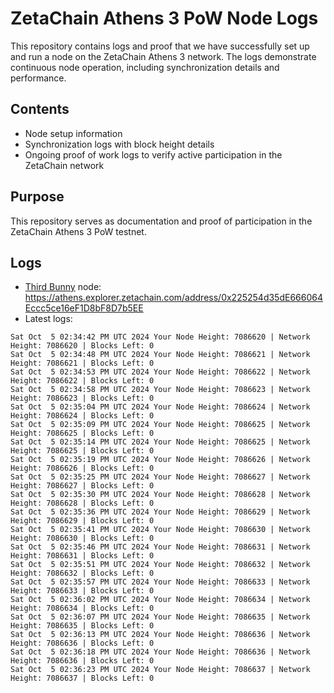 # ZetaChain Athens 3 PoW Node Logs
This repository contains logs and proof that we have successfully set up and run a node on the ZetaChain Athens 3 network. The logs demonstrate continuous node operation, including synchronization details and performance.

## Contents
- Node setup information
- Synchronization logs with block height details
- Ongoing proof of work logs to verify active participation in the ZetaChain network

## Purpose
This repository serves as documentation and proof of participation in the ZetaChain Athens 3 PoW testnet.

## Logs

- [Third Bunny](https://thirdbunny.xyz/) node: https://athens.explorer.zetachain.com/address/0x225254d35dE666064Eccc5ce16eF1D8bF8D7b5EE
- Latest logs:
```
Sat Oct  5 02:34:42 PM UTC 2024 Your Node Height: 7086620 | Network Height: 7086620 | Blocks Left: 0
Sat Oct  5 02:34:48 PM UTC 2024 Your Node Height: 7086621 | Network Height: 7086621 | Blocks Left: 0
Sat Oct  5 02:34:53 PM UTC 2024 Your Node Height: 7086622 | Network Height: 7086622 | Blocks Left: 0
Sat Oct  5 02:34:58 PM UTC 2024 Your Node Height: 7086623 | Network Height: 7086623 | Blocks Left: 0
Sat Oct  5 02:35:04 PM UTC 2024 Your Node Height: 7086624 | Network Height: 7086624 | Blocks Left: 0
Sat Oct  5 02:35:09 PM UTC 2024 Your Node Height: 7086625 | Network Height: 7086625 | Blocks Left: 0
Sat Oct  5 02:35:14 PM UTC 2024 Your Node Height: 7086625 | Network Height: 7086625 | Blocks Left: 0
Sat Oct  5 02:35:19 PM UTC 2024 Your Node Height: 7086626 | Network Height: 7086626 | Blocks Left: 0
Sat Oct  5 02:35:25 PM UTC 2024 Your Node Height: 7086627 | Network Height: 7086627 | Blocks Left: 0
Sat Oct  5 02:35:30 PM UTC 2024 Your Node Height: 7086628 | Network Height: 7086628 | Blocks Left: 0
Sat Oct  5 02:35:36 PM UTC 2024 Your Node Height: 7086629 | Network Height: 7086629 | Blocks Left: 0
Sat Oct  5 02:35:41 PM UTC 2024 Your Node Height: 7086630 | Network Height: 7086630 | Blocks Left: 0
Sat Oct  5 02:35:46 PM UTC 2024 Your Node Height: 7086631 | Network Height: 7086631 | Blocks Left: 0
Sat Oct  5 02:35:51 PM UTC 2024 Your Node Height: 7086632 | Network Height: 7086632 | Blocks Left: 0
Sat Oct  5 02:35:57 PM UTC 2024 Your Node Height: 7086633 | Network Height: 7086633 | Blocks Left: 0
Sat Oct  5 02:36:02 PM UTC 2024 Your Node Height: 7086634 | Network Height: 7086634 | Blocks Left: 0
Sat Oct  5 02:36:07 PM UTC 2024 Your Node Height: 7086635 | Network Height: 7086635 | Blocks Left: 0
Sat Oct  5 02:36:13 PM UTC 2024 Your Node Height: 7086636 | Network Height: 7086636 | Blocks Left: 0
Sat Oct  5 02:36:18 PM UTC 2024 Your Node Height: 7086636 | Network Height: 7086636 | Blocks Left: 0
Sat Oct  5 02:36:23 PM UTC 2024 Your Node Height: 7086637 | Network Height: 7086637 | Blocks Left: 0
```
